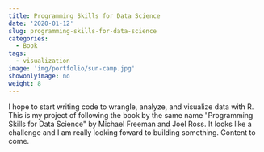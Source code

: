 ```yaml
---
title: Programming Skills for Data Science
date: '2020-01-12'
slug: programming-skills-for-data-science
categories:
  - Book
tags:
  - visualization
image: 'img/portfolio/sun-camp.jpg'
showonlyimage: no
weight: 8
---
```


I hope to start writing code to wrangle, analyze, and visualize data with R. This is my project of following the book by the same name "Programming Skills for Data Science" by Michael Freeman and Joel Ross. It looks like a challenge and I am really looking foward to building something. Content to come.
<!--more-->